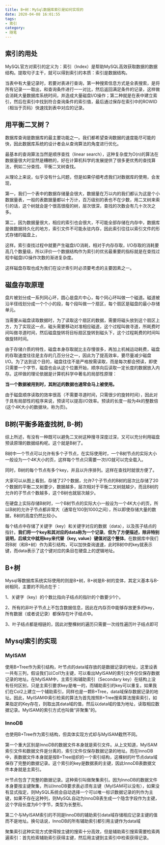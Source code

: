 ```yaml
---
title: B+树：MySql数据库索引是如何实现的
date: 2020-04-08 16:01:55
tags:
- 索引
category:
- 随笔
---
```


## 索引的用处

MySQL官方对索引的定义为：索引（Index）是帮助MySQL高效获取数据的数据结构。提取句子主干，就可以得到索引的本质：索引是数据结构。

当表中有大量记录时，若要对表进行查询，第一种搜索信息方式是全表搜索，是将所有记录一一取出，和查询条件进行一一对比，然后返回满足条件的记录，这样做会消耗大量数据库系统时间，并造成大量磁盘I/O操作；第二种就是在表中建立索引，然后在索引中找到符合查询条件的索引值，最后通过保存在索引中的ROWID（相当于页码）快速找到表中对应的记录。

## 用平衡二叉树？

数据库查询是数据库的最主要功能之一。我们都希望查询数据的速度能尽可能的快，因此数据库系统的设计者会从查询算法的角度进行优化。

最基本的查询算法当然是顺序查找（linear search），这种复杂度为O(n)的算法在数据量很大时显然是糟糕的，好在计算机科学的发展提供了很多更优秀的查找算法，例如二分查找、平衡二叉树查找。

从理论上来说，似乎没有什么问题，但是如果仔细考虑我们对数据库的使用，会发现，

第一，我们一个表中的数据存储量会很大，数据量在万以内的我们都认为这是个小数据量表，一般的表数据量都以十万计，百万级别的表也不在少数，用二叉树来索引的话，这个树就会是个很高很瘦的树，层次很深，查找的次数会有几十次次之多。

第二，因为数据量很大，相应的索引也会很大，不可能全部存储在内存中，数据库是做数据持久化的地方，索引文件不可能永驻内存，因此索引往往以索引文件的形式存储的磁盘上，

这样。索引查找过程中就要产生磁盘I/O消耗，相对于内存存取，I/O存取的消耗要高几个数量级，所以评价一个数据结构作为索引的优劣最重要的指标就是在查找过程中磁盘I/O操作次数的渐进复杂度。

这样磁盘存取也成为我们在设计索引时必须要考虑的主要因素之一。

## 磁盘存取原理

盘片被划分成一系列同心环，圆心是盘片中心，每个同心环叫做一个磁道。磁道被沿半径线划分成一个个小的段，每个段叫做一个扇区，每个扇区是磁盘的最小存储单元。

当需要从磁盘读取数据时，为了读取这个扇区的数据，需要将磁头放到这个扇区上方，为了实现这一点，磁头需要移动对准相应磁道，这个过程叫做寻道，所耗费时间叫做寻道时间，然后磁盘旋转将目标扇区旋转到磁头下，这个过程耗费的时间叫做旋转时间。

由于存储介质的特性，磁盘本身存取就比主存慢很多，再加上机械运动耗费，磁盘的存取速度往往是主存的几百分分之一，因此为了提高效率，要尽量减少磁盘I/O。为了达到这个目的，磁盘往往不是严格按需读取，而是每次都会预读，即使只需要一个字节，磁盘也会从这个位置开始，顺序向后读取一定长度的数据放入内存。这样做的理论依据是计算机科学中著名的局部性原理：

**当一个数据被用到时，其附近的数据也通常会马上被使用。**

由于磁盘顺序读取的效率很高（不需要寻道时间，只需很少的旋转时间），因此对于具有局部性的程序来说，预读可以提高I/O效率。预读的长度一般为4k的整数倍(这个4K大小的数据块，称为页)。

## B树(平衡多路查找树, B-树)

综上所述，有没有一种既可以避免二叉树这种搜寻深度过深，又可以充分利用磁盘预读原理的数据结构呢。这个就是B树了。

B树中一个节点可以允许有多个子节点，在实际使用时，一个B树节点的实际大小一般设为一个4K大小的页，这样每个节点只需要一次I/O就可以完全载入。

同时，B树的每个节点有多个key，并且以升序排列。这样在查找时就很方便了。 

大家可以从图上看到，存储了27个数据，允许7个子节点的B树的层次比存储了20个数据的平衡二叉树要少，数据越多，层次相对于平衡二叉树就越少，而且B树的允许的子节点个数越多，这个B树也就层次越少。

在硬盘上实际存储B树时，一个B树节点的实际大小一般设为一个4K大小的页，所以B树的允许子节点都非常大（通常在100到1000之间），所以即使存储大量的数据，B树的高度仍然比较小。

每个结点中存储了关键字（key）和关键字对应的数据（data），以及孩子结点的指针。**我们将一个****key****和其对应的****data****称为一个记录**。**但为了方便描述，除非特别说明，后续文中就用****key****来代替（****key, value****）键值对这个整体**。在数据库中我们将B树（和B+树）作为索引结构，可以加快查询速速，此时B树中的key就表示键，而data表示了这个键对应的条目在硬盘上的逻辑地址。

## B+树

Mysql等数据库系统实际使用的则是B+树，B+树是B-树的变体，其定义基本与B-树相同，主要的不同点在于：

1、关键字（key）的个数比指向子结点的指针的个数要少1个。

2、所有的非叶子节点上不包含数据信息，因此在内存页中能够存放更多的key，所有数据（或者说记录）都保存在叶子结点中。

3、叶子结点都是相链的，因此对整棵树的遍历只需要一次线性遍历叶子结点即可

## Mysql索引的实现

### MyISAM

使用B+Tree作为索引结构，叶节点的data域存放的是数据记录的地址，这里设表一共有三列，假设我们以Col1为主键，可以看出MyISAM的索引文件仅仅保存数据记录的地址。在MyISAM中，主索引和辅助索引（Secondary key）在结构上没有任何区别，只是主索引要求key是唯一的，而辅助索引的key可以重复。如果我们在Col2上建立一个辅助索引，同样也是一颗B+Tree，data域保存数据记录的地址。因此，MyISAM中索引检索的算法为首先按照B+Tree搜索算法搜索索引，如果指定的Key存在，则取出其data域的值，然后以data域的值为地址，读取相应数据记录。MyISAM的索引方式也叫做“非聚集”的。

### InnoDB

也使用B+Tree作为索引结构，但具体实现方式却与MyISAM截然不同。

第一个重大区别是InnoDB的数据文件本身就是索引文件。从上文知道，MyISAM索引文件和数据文件是分离的，索引文件仅保存数据记录的地址。而在InnoDB中，表数据文件本身就是按B+Tree组织的一个索引结构，这棵树的叶节点data域保存了完整的数据记录。这个索引的key是数据表的主键，因此InnoDB表数据文件本身就是主索引。

叶节点包含了完整的数据记录。这种索引叫做聚集索引。因为InnoDB的数据文件本身要按主键聚集，所以InnoDB要求表必须有主键（MyISAM可以没有），如果没有显式指定，则MySQL系统会自动选择一个可以唯一标识数据记录的列作为主键，如果不存在这种列，则MySQL自动为InnoDB表生成一个隐含字段作为主键，这个字段长度为6个字节，类型为长整形。

第二个与MyISAM索引的不同是InnoDB的辅助索引data域存储相应记录主键的值而不是地址。换句话说，InnoDB的所有辅助索引都引用主键作为data域

聚集索引这种实现方式使得按主键的搜索十分高效，但是辅助索引搜索需要检索两遍索引：首先检索辅助索引获得主键，然后用主键到主索引中检索获得记录。
